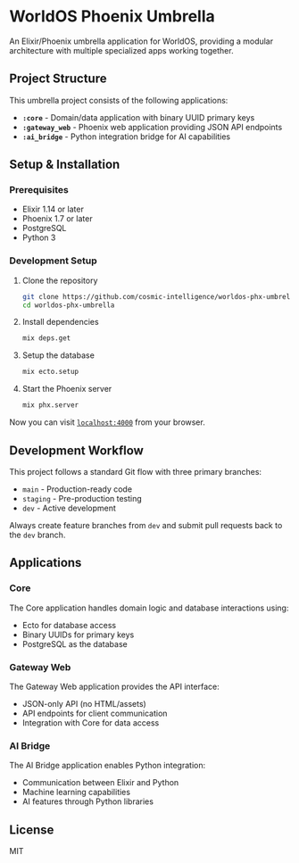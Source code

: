 # WorldOS Phoenix Umbrella

An Elixir/Phoenix umbrella application for WorldOS, providing a modular architecture with multiple specialized apps working together.

## Project Structure

This umbrella project consists of the following applications:

- **`:core`** - Domain/data application with binary UUID primary keys
- **`:gateway_web`** - Phoenix web application providing JSON API endpoints
- **`:ai_bridge`** - Python integration bridge for AI capabilities

## Setup & Installation

### Prerequisites

- Elixir 1.14 or later
- Phoenix 1.7 or later
- PostgreSQL
- Python 3

### Development Setup

1. Clone the repository
   ```bash
   git clone https://github.com/cosmic-intelligence/worldos-phx-umbrella.git
   cd worldos-phx-umbrella
   ```

2. Install dependencies
   ```bash
   mix deps.get
   ```

3. Setup the database
   ```bash
   mix ecto.setup
   ```

4. Start the Phoenix server
   ```bash
   mix phx.server
   ```

Now you can visit [`localhost:4000`](http://localhost:4000) from your browser.

## Development Workflow

This project follows a standard Git flow with three primary branches:
- `main` - Production-ready code
- `staging` - Pre-production testing
- `dev` - Active development

Always create feature branches from `dev` and submit pull requests back to the `dev` branch.

## Applications

### Core

The Core application handles domain logic and database interactions using:
- Ecto for database access
- Binary UUIDs for primary keys
- PostgreSQL as the database

### Gateway Web

The Gateway Web application provides the API interface:
- JSON-only API (no HTML/assets)
- API endpoints for client communication
- Integration with Core for data access

### AI Bridge

The AI Bridge application enables Python integration:
- Communication between Elixir and Python
- Machine learning capabilities
- AI features through Python libraries

## License

MIT